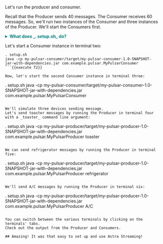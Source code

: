 Let's run the producer and consumer.

Recall that the Producer sends 40 messages.
The Consumer receives 60 messages.
So, we'll run two instances of the Consumer and three instances of the Producer.
We'll start the Consumers first.

<details>
  <summary style="color:teal"><b>What does _. setup.sh_ do?</b></summary>
  <hr>
  Recall that we created _setup.sh_ in a previous step.
  This is a script file that sets up the environment variables.
  We need to run it in each terminal before we run the Pulsar client, so that the necessary variable are in place.
  <hr>
</details>


Let's start a Consumer instance in terminal two:
```
. setup.sh
java -cp my-pulsar-consumer/target/my-pulsar-consumer-1.0-SNAPSHOT-jar-with-dependencies.jar com.example.pulsar.MyPulsarConsumer
```{{execute T2}}

Now, let's start the second Consumer instance in terminal three:
```
. setup.sh
java -cp my-pulsar-consumer/target/my-pulsar-consumer-1.0-SNAPSHOT-jar-with-dependencies.jar com.example.pulsar.MyPulsarConsumer
```{{execute T3}}

We'll simulate three devices sending message.
Let's send toaster messages by running the Producer in terminal four with a _toaster_ command line argument:
```
. setup.sh
java -cp my-pulsar-producer/target/my-pulsar-producer-1.0-SNAPSHOT-jar-with-dependencies.jar com.example.pulsar.MyPulsarProducer toaster
```{{execute T4}}

We can send refrigerator messages by running the Producer in terminal five:
```
. setup.sh
java -cp my-pulsar-producer/target/my-pulsar-producer-1.0-SNAPSHOT-jar-with-dependencies.jar com.example.pulsar.MyPulsarProducer refrigerator
```{{execute T5}}

We'll send A/C messages by running the Producer in terminal six:
```
. setup.sh
java -cp my-pulsar-producer/target/my-pulsar-producer-1.0-SNAPSHOT-jar-with-dependencies.jar com.example.pulsar.MyPulsarProducer A/C
```{{execute T6}}

You can switch between the various terminals by clicking on the terminals' tabs.
Check out the output from the Producer and Consumers.

## Amazing! It was that easy to set up and use Astra Streaming!
